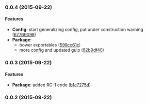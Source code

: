 ### 0.0.4 (2015-09-22)


#### Features

* **Config:** start generalizing config, put under construction warning ([67769099](https://github.com/electblake/angular-sharrre#readme/commit/67769099a36891d1756863214cbbb64cb99b5706))
* **Package:**
  * bower exportables ([599cc61c](https://github.com/electblake/angular-sharrre#readme/commit/599cc61c0e6c22f634b7dcb5b87ad720950913c9))
  * more config and updated gulp ([62b9df40](https://github.com/electblake/angular-sharrre#readme/commit/62b9df402794e824a781f77d231b1aedc08df2f2))


### 0.0.3 (2015-09-22)


#### Features

* **Package:** added RC-1 code ([b1c7275d](https://github.com/electblake/angular-sharrre#readme/commit/b1c7275db6473524aae903907089f31e5d69693e))


### 0.0.2 (2015-09-22)

